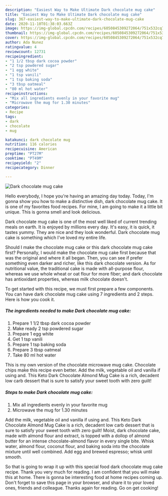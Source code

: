 ```yaml
---
description: "Easiest Way to Make Ultimate Dark chocolate mug cake"
title: "Easiest Way to Make Ultimate Dark chocolate mug cake"
slug: 367-easiest-way-to-make-ultimate-dark-chocolate-mug-cake
date: 2020-11-10T01:38:03.663Z
image: https://img-global.cpcdn.com/recipes/6050845309272064/751x532cq70/dark-chocolate-mug-cake-recipe-main-photo.jpg
thumbnail: https://img-global.cpcdn.com/recipes/6050845309272064/751x532cq70/dark-chocolate-mug-cake-recipe-main-photo.jpg
cover: https://img-global.cpcdn.com/recipes/6050845309272064/751x532cq70/dark-chocolate-mug-cake-recipe-main-photo.jpg
author: Ada Nunez
ratingvalue: 4
reviewcount: 12731
recipeingredient:
- "1 1/2 tbsp dark cocoa powder"
- "2 tsp powdered sugar"
- "1 egg white"
- "1 tsp vanili"
- "1 tsp baking soda"
- "3 tbsp oatmeal"
- "80 ml hot water"
recipeinstructions:
- "Mix all ingredients evenly in your favorite mug"
- "Microwave the mug for 1.30 minutes"
categories:
- Recipe
tags:
- dark
- chocolate
- mug

katakunci: dark chocolate mug 
nutrition: 116 calories
recipecuisine: American
preptime: "PT27M"
cooktime: "PT49M"
recipeyield: "2"
recipecategory: Dinner

---
```



![Dark chocolate mug cake](https://img-global.cpcdn.com/recipes/6050845309272064/751x532cq70/dark-chocolate-mug-cake-recipe-main-photo.jpg)

Hello everybody, I hope you're having an amazing day today. Today, I'm gonna show you how to make a distinctive dish, dark chocolate mug cake. It is one of my favorites food recipes. For mine, I am going to make it a little bit unique. This is gonna smell and look delicious.

Dark chocolate mug cake is one of the most well liked of current trending meals on earth. It is enjoyed by millions every day. It's easy, it is quick, it tastes yummy. They are nice and they look wonderful. Dark chocolate mug cake is something which I've loved my entire life.

Should I make the chocolate mug cake or this dark chocolate mug cake first? Personally, I would make the chocolate mug cake first because that was the original and where it all began. Then, you can see if prefer something even darker and richer, like this dark chocolate version. As for nutritional value, the traditional cake is made with all-purpose flour, whereas we use whole wheat or oat flour for more fiber; and dark chocolate has antioxidant properties, whereas milk chocolate doesn&#39;t.


To get started with this recipe, we must first prepare a few components. You can have dark chocolate mug cake using 7 ingredients and 2 steps. Here is how you cook it.

<!--inarticleads1-->

##### The ingredients needed to make Dark chocolate mug cake:

1. Prepare 1 1/2 tbsp dark cocoa powder
1. Make ready 2 tsp powdered sugar
1. Prepare 1 egg white
1. Get 1 tsp vanili
1. Prepare 1 tsp baking soda
1. Prepare 3 tbsp oatmeal
1. Take 80 ml hot water


This is my own version of the chocolate microwave mug cake. Chocolate chips make this recipe even better. Add the milk, vegetable oil and vanilla if using and. This Keto Dark Chocolate Almond Mug Cake is a rich, decadent low carb dessert that is sure to satisfy your sweet tooth with zero guilt! 

<!--inarticleads2-->

##### Steps to make Dark chocolate mug cake:

1. Mix all ingredients evenly in your favorite mug
1. Microwave the mug for 1.30 minutes


Add the milk, vegetable oil and vanilla if using and. This Keto Dark Chocolate Almond Mug Cake is a rich, decadent low carb dessert that is sure to satisfy your sweet tooth with zero guilt! Moist, dark chocolate cake, made with almond flour and extract, is topped with a dollop of almond butter for an intense chocolate-almond flavor in every single bite. Whisk water, almond flour, coconut flour, and baking soda into the chocolate mixture until well combined. Add egg and brewed espresso; whisk until smooth. 

So that is going to wrap it up with this special food dark chocolate mug cake recipe. Thank you very much for reading. I am confident that you will make this at home. There is gonna be interesting food at home recipes coming up. Don't forget to save this page in your browser, and share it to your loved ones, friends and colleague. Thanks again for reading. Go on get cooking!
